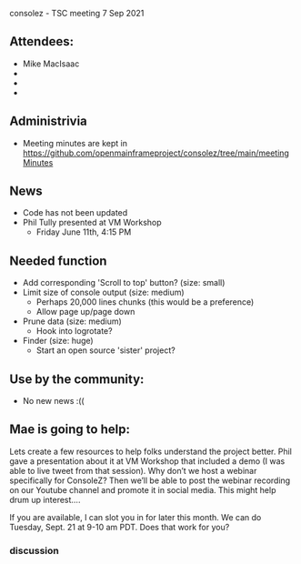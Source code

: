 
consolez - TSC meeting 7 Sep 2021

## Attendees:
 - Mike MacIsaac
 - 
 -
 -

## Administrivia
 - Meeting minutes are kept in https://github.com/openmainframeproject/consolez/tree/main/meetingMinutes 

## News
 - Code has not been updated  
 - Phil Tully presented at VM Workshop
     - Friday June 11th, 4:15 PM
 
## Needed function 
 - Add corresponding 'Scroll to top' button? (size: small)
 - Limit size of console output (size: medium)
      - Perhaps 20,000 lines chunks (this would be a preference) 
      - Allow page up/page down 
 - Prune data (size: medium)
      - Hook into logrotate? 
 - Finder (size: huge)
     - Start an open source 'sister' project?

## Use by the community: 
 - No new news :((

## Mae is going to help:
Lets create a few resources to help folks understand the project better. Phil gave a presentation about it at VM Workshop that included a demo (I was able to live tweet from that session). Why don’t we host a webinar specifically for ConsoleZ? Then we’ll be able to post the webinar recording on our Youtube channel and promote it in social media. This might help drum up interest….

If you are available, I can slot you in for later this month. We can do Tuesday, Sept. 21 at 9-10 am PDT. Does that work for you? 

### discussion
